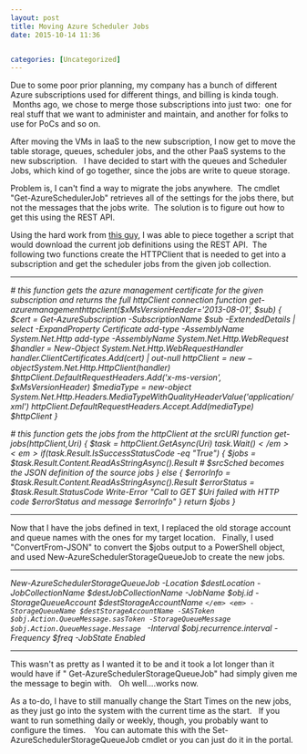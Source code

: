 ```yaml
---
layout: post
title: Moving Azure Scheduler Jobs
date: 2015-10-14 11:36


categories: [Uncategorized]
---
```

Due to some poor prior planning, my company has a bunch of different Azure subscriptions used for different things, and billing is kinda tough.  Months ago, we chose to merge those subscriptions into just two:  one for real stuff that we want to administer and maintain, and another for folks to use for PoCs and so on.

After moving the VMs in IaaS to the new subscription, I now get to move the table storage, queues, scheduler jobs, and the other PaaS systems to the new subscription.   I have decided to start with the queues and Scheduler Jobs, which kind of go together, since the jobs are write to queue storage.

Problem is, I can't find a way to migrate the jobs anywhere.  The cmdlet "Get-AzureSchedulerJob" retrieves all of the settings for the jobs there, but not the messages that the jobs write.  The solution is to figure out how to get this using the REST API.

Using the hard work from <a href="https://open.bekk.no/windows-azure-scheduler-part-3-manage-using-powershell," target="_blank">this guy</a>, I was able to piece together a script that would download the current job definitions using the REST API.  The following two functions create the HTTPClient that is needed to get into a subscription and get the scheduler jobs from the given job collection.

<hr />

<em># this function gets the azure management certificate for the given subscription and returns the full httpClient connection</em>
<em>function get-azuremanagementhttpclient($xMsVersionHeader='2013-08-01', $sub) {</em>
<em> $cert = Get-AzureSubscription -SubscriptionName $sub -ExtendedDetails | select -ExpandProperty Certificate </em>
<em> add-type -AssemblyName System.Net.Http </em>
<em> add-type -AssemblyName System.Net.Http.WebRequest </em>
<em> $handler = New-Object System.Net.Http.WebRequestHandler </em>
<em> $handler.ClientCertificates.Add($cert) | out-null </em>
<em> $httpClient = new-object System.Net.Http.HttpClient($handler) </em>
<em> $httpClient.DefaultRequestHeaders.Add('x-ms-version', $xMsVersionHeader) </em>
<em> $mediaType = new-object System.Net.Http.Headers.MediaTypeWithQualityHeaderValue('application/xml') </em>
<em> $httpClient.DefaultRequestHeaders.Accept.Add($mediaType) </em>
<em> $httpClient</em>
<em>}</em>

<em># this function gets the jobs from the httpClient at the srcURI</em>
<em>function get-jobs($httpClient,$Uri)</em>
<em>{</em>
<em> $task = $httpClient.GetAsync($Uri) </em>
<em> $task.Wait() </em>
<em> if($task.Result.IsSuccessStatusCode -eq "True")</em>
<em> {</em>
<em> $jobs = $task.Result.Content.ReadAsStringAsync().Result # $srcSched becomes the JSON definition of the source jobs</em>
<em> } else {</em>
<em> $errorInfo = $task.Result.Content.ReadAsStringAsync().Result</em>
<em> $errorStatus = $task.Result.StatusCode</em>
<em> Write-Error "Call to GET $Uri failed with HTTP code $errorStatus and message $errorInfo"</em>
<em> }</em>
<em> return $jobs</em>
<em>}</em>

<hr />

Now that I have the jobs defined in text, I replaced the old storage account and queue names with the ones for my target location.   Finally, I used "ConvertFrom-JSON" to convert the $jobs output to a PowerShell object, and used New-AzureSchedulerStorageQueueJob to create the new jobs.

<hr />

<em>New-AzureSchedulerStorageQueueJob -Location $destLocation -JobCollectionName $destJobCollectionName -JobName $obj.id -StorageQueueAccount $destStorageAccountName `</em>
<em> -StorageQueueName $destStorageAccountName -SASToken $obj.Action.QueueMessage.sasToken -StorageQueueMessage $obj.Action.QueueMessage.Message `</em>
<em> -Interval $obj.recurrence.interval -Frequency $freq -JobState Enabled</em>

<hr />

This wasn't as pretty as I wanted it to be and it took a lot longer than it would have if "
Get-AzureSchedulerStorageQueueJob" had simply given me the message to begin with.   Oh well....works now.

As a to-do, I have to still manually change the Start Times on the new jobs, as they just go into the system with the current time as the start.   If you want to run something daily or weekly, though, you probably want to configure the times.    You can automate this with the Set-AzureSchedulerStorageQueueJob cmdlet or you can just do it in the portal.

